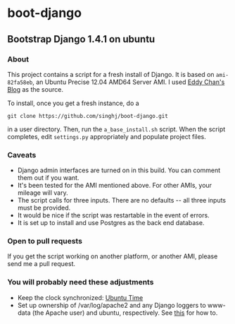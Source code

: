 # boot-django

## Bootstrap Django 1.4.1 on ubuntu

### About

This project contains a script for a fresh install of Django.
It is based on `ami-82fa58eb`, an Ubuntu Precise 12.04 AMD64 Server AMI.
I used [Eddy Chan's Blog](http://eddychan.com/post/18484749431/) as the source.

To install, once you get a fresh instance, do a

    git clone https://github.com/singhj/boot-django.git
    
in a user directory. Then, run the `a_base_install.sh` script. 
When the script completes, edit `settings.py` appropriately and populate project files.

### Caveats

* Django admin interfaces are turned on in this build. You can comment them out if you want.
* It's been tested for the AMI mentioned above. For other AMIs, your mileage will vary.
* The script calls for three inputs. There are no defaults -- all three inputs must be provided.
* It would be nice if the script was restartable in the event of errors.
* It is set up to install and use Postgres as the back end database.

### Open to pull requests

If you get the script working on another platform, or another AMI, please send me a pull request.

### You will probably need these adjustments

* Keep the clock synchronized: [Ubuntu Time](https://help.ubuntu.com/community/UbuntuTime)
* Set up ownership of /var/log/apache2 and any Django loggers to www-data (the Apache user) and ubuntu, respectively. See [this](http://superuser.com/questions/95972/how-do-i-add-a-user-to-multiple-groups-in-ubuntu) for how to.
